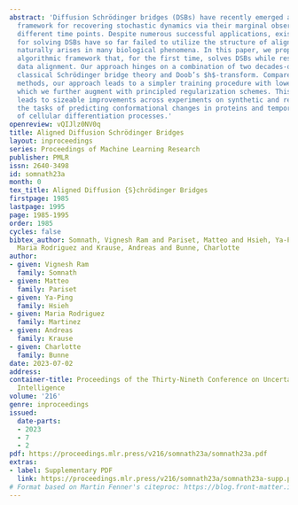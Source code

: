 ```yaml
---
abstract: 'Diffusion Schrödinger bridges (DSBs) have recently emerged as a powerful
  framework for recovering stochastic dynamics via their marginal observations at
  different time points. Despite numerous successful applications, existing algorithms
  for solving DSBs have so far failed to utilize the structure of aligned data, which
  naturally arises in many biological phenomena. In this paper, we propose a novel
  algorithmic framework that, for the first time, solves DSBs while respecting the
  data alignment. Our approach hinges on a combination of two decades-old ideas: The
  classical Schrödinger bridge theory and Doob’s $h$-transform. Compared to prior
  methods, our approach leads to a simpler training procedure with lower variance,
  which we further augment with principled regularization schemes. This ultimately
  leads to sizeable improvements across experiments on synthetic and real data, including
  the tasks of predicting conformational changes in proteins and temporal evolution
  of cellular differentiation processes.'
openreview: vQIJlz0NV0q
title: Aligned Diffusion Schrödinger Bridges
layout: inproceedings
series: Proceedings of Machine Learning Research
publisher: PMLR
issn: 2640-3498
id: somnath23a
month: 0
tex_title: Aligned Diffusion {S}chrödinger Bridges
firstpage: 1985
lastpage: 1995
page: 1985-1995
order: 1985
cycles: false
bibtex_author: Somnath, Vignesh Ram and Pariset, Matteo and Hsieh, Ya-Ping and Martinez,
  Maria Rodriguez and Krause, Andreas and Bunne, Charlotte
author:
- given: Vignesh Ram
  family: Somnath
- given: Matteo
  family: Pariset
- given: Ya-Ping
  family: Hsieh
- given: Maria Rodriguez
  family: Martinez
- given: Andreas
  family: Krause
- given: Charlotte
  family: Bunne
date: 2023-07-02
address:
container-title: Proceedings of the Thirty-Nineth Conference on Uncertainty in Artificial
  Intelligence
volume: '216'
genre: inproceedings
issued:
  date-parts:
  - 2023
  - 7
  - 2
pdf: https://proceedings.mlr.press/v216/somnath23a/somnath23a.pdf
extras:
- label: Supplementary PDF
  link: https://proceedings.mlr.press/v216/somnath23a/somnath23a-supp.pdf
# Format based on Martin Fenner's citeproc: https://blog.front-matter.io/posts/citeproc-yaml-for-bibliographies/
---
```

